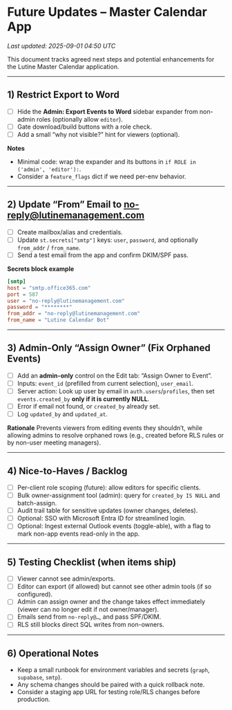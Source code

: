 # Future Updates – Master Calendar App

_Last updated: 2025-09-01 04:50 UTC_

This document tracks agreed next steps and potential enhancements for the Lutine Master Calendar application.

---

## 1) Restrict Export to Word
- [ ] Hide the **Admin: Export Events to Word** sidebar expander from non-admin roles (optionally allow `editor`).
- [ ] Gate download/build buttons with a role check.
- [ ] Add a small “why not visible?” hint for viewers (optional).

**Notes**
- Minimal code: wrap the expander and its buttons in `if ROLE in ('admin', 'editor'):`.
- Consider a `feature_flags` dict if we need per-env behavior.

---

## 2) Update “From” Email to no-reply@lutinemanagement.com
- [ ] Create mailbox/alias and credentials.
- [ ] Update `st.secrets["smtp"]` keys: `user`, `password`, and optionally `from_addr` / `from_name`.
- [ ] Send a test email from the app and confirm DKIM/SPF pass.

**Secrets block example**
```toml
[smtp]
host = "smtp.office365.com"
port = 587
user = "no-reply@lutinemanagement.com"
password = "********"
from_addr = "no-reply@lutinemanagement.com"
from_name = "Lutine Calendar Bot"
```

---

## 3) Admin-Only “Assign Owner” (Fix Orphaned Events)
- [ ] Add an **admin-only** control on the Edit tab: “Assign Owner to Event”.
- [ ] Inputs: `event_id` (prefilled from current selection), `user_email`.
- [ ] Server action: Look up user by email in `auth.users`/`profiles`, then set `events.created_by` **only if it is currently NULL**.
- [ ] Error if email not found, or `created_by` already set.
- [ ] Log `updated_by` and `updated_at`.

**Rationale**
Prevents viewers from editing events they shouldn’t, while allowing admins to resolve orphaned rows (e.g., created before RLS rules or by non-user meeting managers).

---

## 4) Nice-to-Haves / Backlog
- [ ] Per-client role scoping (future): allow editors for specific clients.
- [ ] Bulk owner-assignment tool (admin): query for `created_by IS NULL` and batch-assign.
- [ ] Audit trail table for sensitive updates (owner changes, deletes).
- [ ] Optional: SSO with Microsoft Entra ID for streamlined login.
- [ ] Optional: Ingest external Outlook events (toggle-able), with a flag to mark non-app events read-only in the app.

---

## 5) Testing Checklist (when items ship)
- [ ] Viewer cannot see admin/exports.
- [ ] Editor can export (if allowed) but cannot see other admin tools (if so configured).
- [ ] Admin can assign owner and the change takes effect immediately (viewer can no longer edit if not owner/manager).
- [ ] Emails send from `no-reply@…`, and pass SPF/DKIM.
- [ ] RLS still blocks direct SQL writes from non-owners.

---

## 6) Operational Notes
- Keep a small runbook for environment variables and secrets (`graph`, `supabase`, `smtp`).
- Any schema changes should be paired with a quick rollback note.
- Consider a staging app URL for testing role/RLS changes before production.

